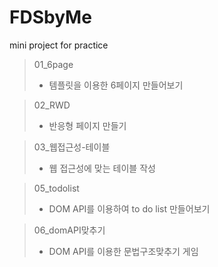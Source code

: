# FDSbyMe

mini project for practice

> 01_6page
>
> * 템플릿을 이용한 6페이지 만들어보기

> 02_RWD 
>
> * 반응형 페이지 만들기  

> 03_웹접근성-테이블
>
> * 웹 접근성에 맞는 테이블 작성

> 05_todolist
>
> * DOM API를 이용하여 to do list 만들어보기

> 06_domAPI맞추기
>
> * DOM API를 이용한 문법구조맞추기 게임